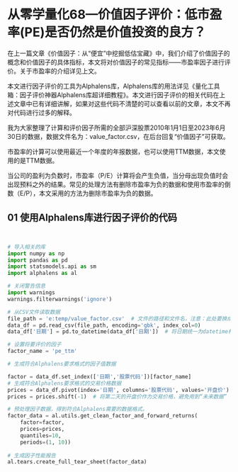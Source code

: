 # 从零学量化68—价值因子评价：低市盈率(PE)是否仍然是价值投资的良方？ 

在上一篇文章《价值因子：从“便宜”中挖掘低估宝藏》中，我们介绍了价值因子的概念和价值因子的具体指标，本文将对价值因子的常见指标——市盈率因子进行评价。关于市盈率的介绍详见上文。

本文进行因子评价的工具为Alphalens库，Alphalens库的用法详见《量化工具箱：因子评价神器Alphalens库超详细教程》。本文进行因子评价的相关代码在上述文章中已有详细讲解，如果对这些代码不清楚的可以查看以前的文章，本文不再对代码进行过多的解释。

我为大家整理了计算和评价因子所需的全部沪深股票2010年1月1日至2023年6月30日的数据，数据文件名为：value_factor.csv，在后台回复“价值因子”可获取。

市盈率的计算可以使用最近一个年度的年报数据，也可以使用TTM数据，本文使用的是TTM数据。

当公司的盈利为负数时，市盈率（P/E）计算将会产生负值，当分母出现负值时会出现预料之外的结果。常见的处理方法有删除市盈率为负的数据和使用市盈率的倒数（E/P），本文采用的方法为删除市盈率为负的数据。

## 01 使用Alphalens库进行因子评价的代码

```python 


# 导入相关的库
import numpy as np
import pandas as pd
import statsmodels.api as sm
import alphalens as al

# 关闭警告信息
import warnings
warnings.filterwarnings('ignore')

# 从CSV文件读取数据
file_path = 'e:temp/value_factor.csv'  # 文件的路径和文件名，注意：此处要换成你的文件地址
data_df = pd.read_csv(file_path, encoding='gbk', index_col=0) 
data_df['日期'] = pd.to_datetime(data_df['日期'])  # 将日期统一为datetime格式

# 设置将要评价的因子
factor_name = 'pe_ttm'

# 生成符合Alphalens要求格式的因子值数据

factor = data_df.set_index(['日期','股票代码'])[factor_name]
# 生成符合Alphalens要求格式的交易价格数据
prices = data_df.pivot(index='日期', columns='股票代码', values='开盘价')
prices = prices.shift(-1)  # 将第二天的开盘价作为交易价格，避免用到“未来数据”

# 预处理因子数据，得到符合Alphalens需要的数据格式。
factor_data = al.utils.get_clean_factor_and_forward_returns(
    factor=factor,
    prices=prices,
    quantiles=10,
    periods=(1, 10))
    
# 生成因子性能报告
al.tears.create_full_tear_sheet(factor_data)


```